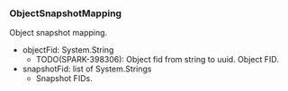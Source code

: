 ### ObjectSnapshotMapping
Object snapshot mapping.

- objectFid: System.String
  - TODO(SPARK-398306): Object fid from string to uuid.
 Object FID.
- snapshotFid: list of System.Strings
  - Snapshot FIDs.

